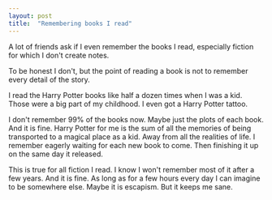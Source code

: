 ```yaml
---
layout: post
title:  "Remembering books I read"
---
```


A lot of friends ask if I even remember the books I read, especially fiction for which I don't create notes.

To be honest I don't, but the point of reading a book is not to remember every detail of the story.

I read the Harry Potter books like half a dozen times when I was a kid. Those were a big part of my childhood. I even got a Harry Potter tattoo.

I don't remember 99% of the books now. Maybe just the plots of each book. And it is fine. Harry Potter for me is the sum of all the memories of being transported to a magical place as a kid. Away from all the realities of life. I remember eagerly waiting for each new book to come. Then finishing it up on the same day it released.

This is true for all fiction I read. I know I won't remember most of it after a few years. And it is fine. As long as for a few hours every day I can imagine to be somewhere else. Maybe it is escapism. But it keeps me sane.
